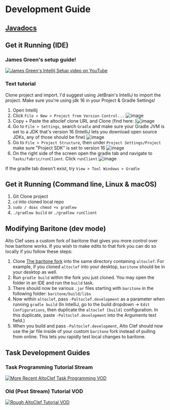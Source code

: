# Development Guide


## [Javadocs](https://gaucho-matrero.github.io/altoclef/)


## Get it Running (IDE)

### James Green's setup guide!

[![James Green's Intellij Setup video on YouTube](https://img.youtube.com/vi/zZ1upxZ43Sg/0.jpg)](https://www.youtube.com/watch?v=zZ1upxZ43Sg)

### Text tutorial

Clone project and import. I'd suggest using JetBrain's IntelliJ to import the project. Make sure you're using jdk 16 in your Project & Gradle Settings!
1) Open Intellij
2) Click `File > New > Project from Version Control...` ![image](https://user-images.githubusercontent.com/13367955/146222866-42fa307b-016e-40a6-98bc-6e2428cde2dc.png)
3) Copy + Paste the altoclef clone URL and Clone (find here: )![image](https://user-images.githubusercontent.com/13367955/146223264-0cc436c0-4c08-4adc-b948-0ca3da4fbd6f.png)
4) Go to `File > Settings`, search `Gradle` and make sure your Gradle JVM is set to a JDK that's version 16 (IntelliJ lets you download open source JDKs, any of those should be fine) ![image](https://user-images.githubusercontent.com/13367955/146223463-2cfe8671-5504-430f-93d4-bb5312b2b540.png)
5) Go to `File > Project Structure`, then under `Project Settings/Project` make sure "Project SDK" is set to version 16 ![image](https://user-images.githubusercontent.com/13367955/146223634-dc4d9eb3-293a-4e70-b5fa-29f44145e02c.png)
7) On the right side of the screen open the gradle tab and navigate to `Tasks/fabric/runClient`. Click `runClient` ![image](https://user-images.githubusercontent.com/13367955/146223786-243c63e9-790f-48d7-b627-4e9191a84f22.png)
 
If the gradle tab doesn't exist, try `View > Tool Windows > Gradle`

## Get it Running (Command line, Linux & macOS)

1) Git Clone project
2) `cd` into cloned local repo
3) `sudo / doas chmod +x gradlew`
4) `./gradlew build` or `./gradlew runClient`

## Modifying Baritone (dev mode)

Alto Clef uses a custom fork of baritone that gives you more control over how baritone works.
If you wish to make edits to that fork you can do so locally if you follow these steps:

1) Clone [The baritone fork](https://github.com/gaucho-matrero/baritone) into the same directory containing `altoclef`.
    For example, if you cloned `altoclef` into your desktop, `baritone` should be in your desktop as well.
2) Run `gradle build` within the fork you just cloned. You may open the folder in an IDE and run the `build` task.
3) There should now be various `.jar` files starting with `baritone` in the following folder: `baritone/build/libs`
4) Now within `altoclef`, pass `-Paltoclef.development` as a parameter when running `gradle build`
   (In IntelliJ, go to the build dropdown -> `Edit Configurations`, then duplicate the `altoclef [build]` configuration.
   In this duplicate, paste `-Paltoclef.development` into the Arguments text field.)
5) When you build and pass `-Paltoclef.development`, Alto Clef should now use the jar file inside 
   of your custom `baritone` fork instead of pulling from online. This lets you rapidly test local changes to baritone.
  
  


## Task Development Guides

### Task Programming Tutorial Stream
[![More Recent AltoClef Task Programming VOD](https://img.youtube.com/vi/uROEqwyzn3o/0.jpg)](https://www.youtube.com/watch?v=uROEqwyzn3o)

### Old (Post Stream) Tutorial VOD
[![Rough AltoClef Tutorial VOD](https://img.youtube.com/vi/giBjHDZ7HvY/0.jpg)](https://www.youtube.com/watch?v=giBjHDZ7HvY)


